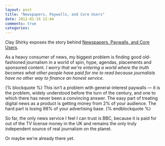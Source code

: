 ```yaml
---
layout: post
title: "Newspapers, Paywalls, and Core Users"
date: 2012-01-16 12:44
comments: true
categories: 
---
```


Clay Shirky exposes the story behind [Newspapers, Paywalls, and Core Users](http://www.shirky.com/weblog/2012/01/newspapers-paywalls-and-core-users/). 

As a heavy consumer of news, my biggest problem is finding good old-fashioned journalism in a world of spin, hype, agendas, placements and sponsored content. *I worry that we're entering a world where the truth becomes what other people have paid for me to read because journalists have no other way to finance an honest service.*

{% blockquote %}
This isn’t a problem with general-interest paywalls — it is the problem, widely understood before the turn of the century, and one to which there has never been a convincing answer. The easy part of treating digital news as a product is getting money from 2% of your audience. The hard part is losing 98% of your advertising base.
{% endblockquote %}

So far, the only news service I feel I can trust is BBC, because it is paid for out of the TV license money in the UK and remains the only truly independent source of real journalism on the planet.

Or maybe we're already there yet.